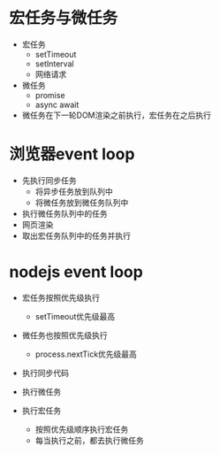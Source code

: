 # 宏任务与微任务

- 宏任务
  - setTimeout
  - setInterval
  - 网络请求
- 微任务
  - promise
  - async await
- 微任务在下一轮DOM渲染之前执行，宏任务在之后执行

# 浏览器event loop
- 先执行同步任务
  - 将异步任务放到队列中
  - 将微任务放到微任务队列中
- 执行微任务队列中的任务
- 网页渲染
- 取出宏任务队列中的任务并执行

# nodejs event loop
- 宏任务按照优先级执行
  - setTimeout优先级最高
- 微任务也按照优先级执行
  - process.nextTick优先级最高

- 执行同步代码
- 执行微任务
- 执行宏任务
  - 按照优先级顺序执行宏任务
  - 每当执行之前，都去执行微任务